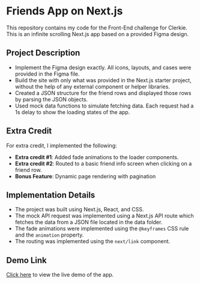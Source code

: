 # Friends App on Next.js

This repository contains my code for the Front-End challenge 
for Clerkie. This is an infinite scrolling Next.js app based on a provided Figma design.

## Project Description

- Implement the Figma design exactly. All icons, layouts, and cases were provided in the Figma file. 
- Build the site with only what was provided in the Next.js starter project, without the help of any external component or helper libraries.
- Created a JSON structure for the friend rows and displayed those rows by parsing the JSON objects.
- Used mock data functions to simulate fetching data. Each request had a 1s delay to show the loading states of the app.

## Extra Credit
For extra credit, I implemented the following:
- **Extra credit #1**: Added fade animations to the loader components.
- **Extra credit #2**: Routed to a basic friend info screen when clicking on a friend row. 
- **Bonus Feature**: Dynamic page rendering with pagination

## Implementation Details
- The project was built using Next.js, React, and CSS.
- The mock API request was implemented using a Next.js API route which fetches the data from a JSON file located in the data folder.
- The fade animations were implemented using the `@keyframes` CSS rule and the `animation` property.
- The routing was implemented using the `next/link` component.

## Demo Link
[Click here](https://friends-app-one.vercel.app/) to view the live demo of the app.
